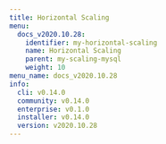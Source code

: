 ```yaml
---
title: Horizontal Scaling
menu:
  docs_v2020.10.28:
    identifier: my-horizontal-scaling
    name: Horizontal Scaling
    parent: my-scaling-mysql
    weight: 10
menu_name: docs_v2020.10.28
info:
  cli: v0.14.0
  community: v0.14.0
  enterprise: v0.1.0
  installer: v0.14.0
  version: v2020.10.28
---
```


